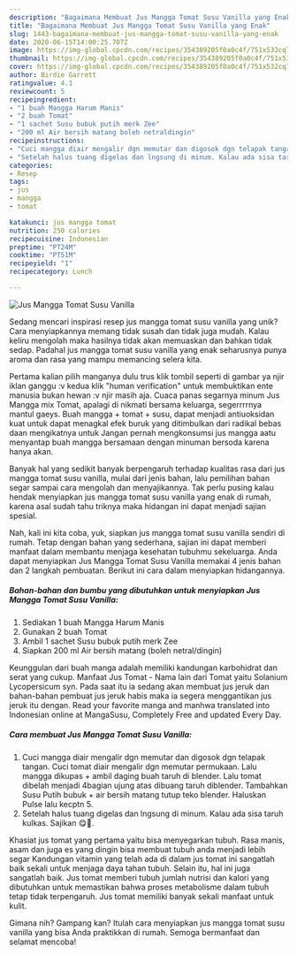 ```yaml
---
description: "Bagaimana Membuat Jus Mangga Tomat Susu Vanilla yang Enak"
title: "Bagaimana Membuat Jus Mangga Tomat Susu Vanilla yang Enak"
slug: 1443-bagaimana-membuat-jus-mangga-tomat-susu-vanilla-yang-enak
date: 2020-06-15T14:00:25.707Z
image: https://img-global.cpcdn.com/recipes/354389205f0a0c4f/751x532cq70/jus-mangga-tomat-susu-vanilla-foto-resep-utama.jpg
thumbnail: https://img-global.cpcdn.com/recipes/354389205f0a0c4f/751x532cq70/jus-mangga-tomat-susu-vanilla-foto-resep-utama.jpg
cover: https://img-global.cpcdn.com/recipes/354389205f0a0c4f/751x532cq70/jus-mangga-tomat-susu-vanilla-foto-resep-utama.jpg
author: Birdie Garrett
ratingvalue: 4.1
reviewcount: 5
recipeingredient:
- "1 buah Mangga Harum Manis"
- "2 buah Tomat"
- "1 sachet Susu bubuk putih merk Zee"
- "200 ml Air bersih matang boleh netraldingin"
recipeinstructions:
- "Cuci mangga diair mengalir dgn memutar dan digosok dgn telapak tangan. Cuci tomat diair mengalir dgn memutar permukaan. Lalu mangga dikupas + ambil daging buah taruh di blender. Lalu tomat dibelah menjadi 4bagian ujung atas dibuang taruh diblender. Tambahkan Susu Putih bubuk + air bersih matang tutup teko blender. Haluskan Pulse lalu kecptn 5."
- "Setelah halus tuang digelas dan lngsung di minum. Kalau ada sisa taruh kulkas. Sajikan 😋🙏."
categories:
- Resep
tags:
- jus
- mangga
- tomat

katakunci: jus mangga tomat 
nutrition: 250 calories
recipecuisine: Indonesian
preptime: "PT24M"
cooktime: "PT51M"
recipeyield: "1"
recipecategory: Lunch

---
```



![Jus Mangga Tomat Susu Vanilla](https://img-global.cpcdn.com/recipes/354389205f0a0c4f/751x532cq70/jus-mangga-tomat-susu-vanilla-foto-resep-utama.jpg)

Sedang mencari inspirasi resep jus mangga tomat susu vanilla yang unik? Cara menyiapkannya memang tidak susah dan tidak juga mudah. Kalau keliru mengolah maka hasilnya tidak akan memuaskan dan bahkan tidak sedap. Padahal jus mangga tomat susu vanilla yang enak seharusnya punya aroma dan rasa yang mampu memancing selera kita.

Pertama kalian pilih manganya dulu trus klik tombil seperti di gambar ya njir iklan ganggu :v kedua klik &#34;human verification&#34; untuk membuktikan ente manusia bukan hewan :v njir masih aja. Cuaca panas segarnya minum Jus Mangga mix Tomat, apalagi di nikmati bersama keluarga, segerrrrnya mantul gaeys. Buah mangga + tomat + susu, dapat menjadi antiuoksidan kuat untuk dapat menagkal efek buruk yang ditimbulkan dari radikal bebas daan mengikatnya untuk Jangan pernah mengkonsumsi jus mangga aatu menyantap buah mangga bersamaan dengan minuman bersoda karena hanya akan.

Banyak hal yang sedikit banyak berpengaruh terhadap kualitas rasa dari jus mangga tomat susu vanilla, mulai dari jenis bahan, lalu pemilihan bahan segar sampai cara mengolah dan menyajikannya. Tak perlu pusing kalau hendak menyiapkan jus mangga tomat susu vanilla yang enak di rumah, karena asal sudah tahu triknya maka hidangan ini dapat menjadi sajian spesial.


Nah, kali ini kita coba, yuk, siapkan jus mangga tomat susu vanilla sendiri di rumah. Tetap dengan bahan yang sederhana, sajian ini dapat memberi manfaat dalam membantu menjaga kesehatan tubuhmu sekeluarga. Anda dapat menyiapkan Jus Mangga Tomat Susu Vanilla memakai 4 jenis bahan dan 2 langkah pembuatan. Berikut ini cara dalam menyiapkan hidangannya.

<!--inarticleads1-->

##### Bahan-bahan dan bumbu yang dibutuhkan untuk menyiapkan Jus Mangga Tomat Susu Vanilla:

1. Sediakan 1 buah Mangga Harum Manis
1. Gunakan 2 buah Tomat
1. Ambil 1 sachet Susu bubuk putih merk Zee
1. Siapkan 200 ml Air bersih matang (boleh netral/dingin)


Keunggulan dari buah manga adalah memiliki kandungan karbohidrat dan serat yang cukup. Manfaat Jus Tomat - Nama lain dari Tomat yaitu Solanium Lycopersicum syn. Pada saat itu ia sedang akan membuat jus jeruk dan bahan-bahan pembuat jus jeruk habis maka ia segera menggantikan jus jeruk itu dengan. Read your favorite manga and manhwa translated into Indonesian online at MangaSusu, Completely Free and updated Every Day. 

<!--inarticleads2-->

##### Cara membuat Jus Mangga Tomat Susu Vanilla:

1. Cuci mangga diair mengalir dgn memutar dan digosok dgn telapak tangan. Cuci tomat diair mengalir dgn memutar permukaan. Lalu mangga dikupas + ambil daging buah taruh di blender. Lalu tomat dibelah menjadi 4bagian ujung atas dibuang taruh diblender. Tambahkan Susu Putih bubuk + air bersih matang tutup teko blender. Haluskan Pulse lalu kecptn 5.
1. Setelah halus tuang digelas dan lngsung di minum. Kalau ada sisa taruh kulkas. Sajikan 😋🙏.


Khasiat jus tomat yang pertama yaitu bisa menyegarkan tubuh. Rasa manis, asam dan juga es yang dingin bisa membuat tubuh anda menjadi lebih segar Kandungan vitamin yang telah ada di dalam jus tomat ini sangatlah baik sekali untuk menjaga daya tahan tubuh. Selain itu, hal ini juga sangatlah baik. Jus tomat memberi tubuh jumlah nutrisi dan kalori yang dibutuhkan untuk memastikan bahwa proses metabolisme dalam tubuh tetap tidak terpengaruh. Jus tomat memiliki banyak sekali manfaat untuk kulit. 

Gimana nih? Gampang kan? Itulah cara menyiapkan jus mangga tomat susu vanilla yang bisa Anda praktikkan di rumah. Semoga bermanfaat dan selamat mencoba!
